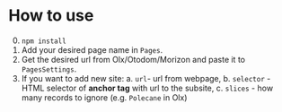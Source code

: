 # How to use
0. `npm install`
1. Add your desired page name in `Pages`.
2. Get the desired url from Olx/Otodom/Morizon and paste it to `PagesSettings`.
3. If you want to add new site:
  a. `url`- url from webpage,
  b. `selector` - HTML selector of **anchor tag** with url to the subsite,
  c. `slices` - how many records to ignore (e.g. `Polecane` in Olx)